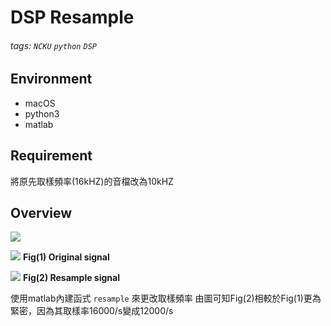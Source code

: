 # DSP Resample
###### tags: `NCKU` `python` `DSP`


## Environment
* macOS
* python3 
* matlab

## Requirement
將原先取樣頻率(16kHZ)的音檔改為10kHZ

## Overview

![](https://i.imgur.com/sflZ5HO.png)

![](https://i.imgur.com/aUKqwTP.png)
**Fig(1) Original signal**

![](https://i.imgur.com/2UsC6Qh.png)
**Fig(2) Resample signal**

使用matlab內建函式 `resample` 來更改取樣頻率
由圖可知Fig(2)相較於Fig(1)更為緊密，因為其取樣率16000/s變成12000/s
